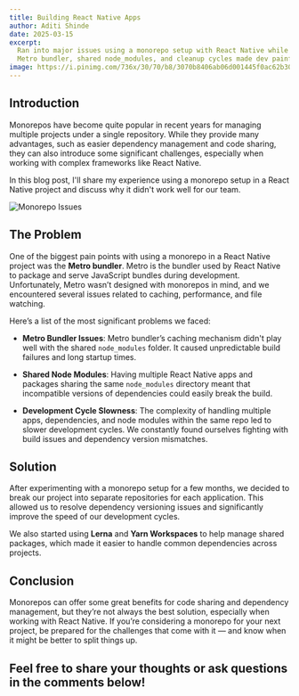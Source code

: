 ```yaml
---
title: Building React Native Apps
author: Aditi Shinde
date: 2025-03-15
excerpt:
  Ran into major issues using a monorepo setup with React Native while contributing to RealDevSquad.
  Metro bundler, shared node_modules, and cleanup cycles made dev painful — here’s everything I learned.
image: https://i.pinimg.com/736x/30/70/b8/3070b8406ab06d001445f0ac62b30c9e.jpg
---
```


## Introduction

Monorepos have become quite popular in recent years for managing multiple projects under a single repository. While they provide many advantages, such as easier dependency management and code sharing, they can also introduce some significant challenges, especially when working with complex frameworks like React Native.

In this blog post, I'll share my experience using a monorepo setup in a React Native project and discuss why it didn't work well for our team. 

![Monorepo Issues](https://i.pinimg.com/736x/47/69/31/476931c1333a226c179fd62fac248c31.jpg)

## The Problem

One of the biggest pain points with using a monorepo in a React Native project was the **Metro bundler**. Metro is the bundler used by React Native to package and serve JavaScript bundles during development. Unfortunately, Metro wasn’t designed with monorepos in mind, and we encountered several issues related to caching, performance, and file watching.

Here’s a list of the most significant problems we faced:

- **Metro Bundler Issues**: 
  Metro bundler’s caching mechanism didn't play well with the shared `node_modules` folder. It caused unpredictable build failures and long startup times.
  
- **Shared Node Modules**:
  Having multiple React Native apps and packages sharing the same `node_modules` directory meant that incompatible versions of dependencies could easily break the build.

- **Development Cycle Slowness**:
  The complexity of handling multiple apps, dependencies, and node modules within the same repo led to slower development cycles. We constantly found ourselves fighting with build issues and dependency version mismatches.

## Solution

After experimenting with a monorepo setup for a few months, we decided to break our project into separate repositories for each application. This allowed us to resolve dependency versioning issues and significantly improve the speed of our development cycles.

We also started using **Lerna** and **Yarn Workspaces** to help manage shared packages, which made it easier to handle common dependencies across projects.

## Conclusion

Monorepos can offer some great benefits for code sharing and dependency management, but they’re not always the best solution, especially when working with React Native. If you’re considering a monorepo for your next project, be prepared for the challenges that come with it — and know when it might be better to split things up.

Feel free to share your thoughts or ask questions in the comments below!
---

